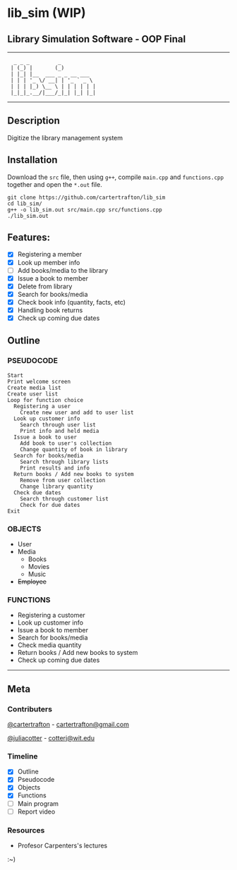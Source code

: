 # lib_sim (WIP)
## Library Simulation Software - OOP Final
----------------------------------------------------------------------------
	  _ _ _         _           
	 | (_) |       (_)          
	 | |_| |__  ___ _ _ __ ___  
	 | | | '_ \/ __| | '_ ` _ \ 
	 | | | |_) \__ \ | | | | | |
	 |_|_|_.__/|___/_|_| |_| |_|
                            
 
----------------------------------------------------------------------------

## Description 
Digitize the library management system 

## Installation
Download the ```src``` file, then using ```g++```, compile ```main.cpp``` and ```functions.cpp``` together and open the ```*.out``` file.

```
git clone https://github.com/cartertrafton/lib_sim
cd lib_sim/
g++ -o lib_sim.out src/main.cpp src/functions.cpp
./lib_sim.out
```

## Features:
  - [x] Registering a member 
  - [x] Look up member info
  - [ ] Add books/media to the library
  - [x] Issue a book to member
  - [x] Delete from library	
  - [x] Search for books/media
  - [x] Check book info (quantity, facts, etc)
  - [x] Handling book returns
  - [x] Check up coming due dates

## Outline

### PSEUDOCODE
```
Start
Print welcome screen
Create media list
Create user list
Loop for function choice
  Registering a user
    Create new user and add to user list
  Look up customer info
    Search through user list
    Print info and held media
  Issue a book to user
    Add book to user's collection
    Change quantity of book in library
  Search for books/media
    Search through library lists 
    Print results and info
  Return books / Add new books to system
    Remove from user collection
    Change library quantity
  Check due dates
    Search through customer list
    Check for due dates
Exit
```

###  OBJECTS

- User
- Media
	- Books
	- Movies
	- Music
- ~~Employee~~

### FUNCTIONS

- Registering a customer
- Look up customer info
- Issue a book to member
- Search for books/media
- Check media quantity
- Return books / Add new books to system
- Check up coming due dates

----------------------------------------------------------------------------

## Meta
### Contributers
[@cartertrafton](https://github.com/cartertrafton/) - cartertrafton@gmail.com

[@juliacotter](https://github.com/juliacotter) - cotterj@wit.edu

### Timeline
- [x] Outline
- [x] Pseudocode 
- [x] Objects
- [x] Functions
- [ ] Main program
- [ ] Report video

### Resources
- Profesor Carpenters's lectures


:~)